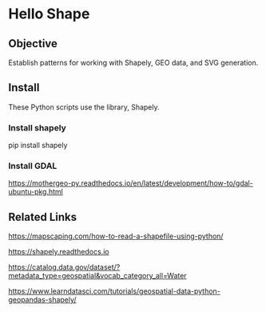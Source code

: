 # Hello Shape

## Objective

Establish patterns for working with Shapely, GEO data, and SVG generation.

## Install

These Python scripts use the library, Shapely.

### Install shapely 

pip install shapely

### Install GDAL

https://mothergeo-py.readthedocs.io/en/latest/development/how-to/gdal-ubuntu-pkg.html


## Related Links


https://mapscaping.com/how-to-read-a-shapefile-using-python/

https://shapely.readthedocs.io

https://catalog.data.gov/dataset/?metadata_type=geospatial&vocab_category_all=Water

https://www.learndatasci.com/tutorials/geospatial-data-python-geopandas-shapely/
